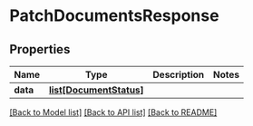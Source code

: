 # PatchDocumentsResponse

## Properties
Name | Type | Description | Notes
------------ | ------------- | ------------- | -------------
**data** | [**list[DocumentStatus]**](DocumentStatus.md) |  | 

[[Back to Model list]](../README.md#documentation-for-models) [[Back to API list]](../README.md#documentation-for-api-endpoints) [[Back to README]](../README.md)


